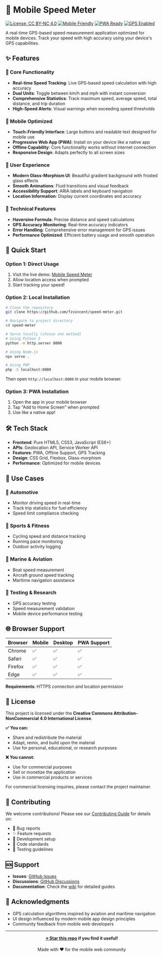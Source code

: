 # 📱 Mobile Speed Meter

[![License: CC BY-NC 4.0](https://img.shields.io/badge/License-CC%20BY--NC%204.0-lightgrey.svg)](https://creativecommons.org/licenses/by-nc/4.0/)
[![Mobile Friendly](https://img.shields.io/badge/Mobile-Friendly-brightgreen.svg)]()
[![PWA Ready](https://img.shields.io/badge/PWA-Ready-blue.svg)]()
[![GPS Enabled](https://img.shields.io/badge/GPS-Enabled-orange.svg)]()

A real-time GPS-based speed measurement application optimized for mobile devices. Track your speed with high accuracy using your device's GPS capabilities.

## ✨ Features

### 🚀 Core Functionality
- **Real-time Speed Tracking**: Live GPS-based speed calculation with high accuracy
- **Dual Units**: Toggle between km/h and mph with instant conversion
- **Comprehensive Statistics**: Track maximum speed, average speed, total distance, and trip duration
- **High-Speed Alerts**: Visual warnings when exceeding speed thresholds

### 📱 Mobile Optimized
- **Touch-Friendly Interface**: Large buttons and readable text designed for mobile use
- **Progressive Web App (PWA)**: Install on your device like a native app
- **Offline Capability**: Core functionality works without internet connection
- **Responsive Design**: Adapts perfectly to all screen sizes

### 🎨 User Experience  
- **Modern Glass-Morphism UI**: Beautiful gradient background with frosted glass effects
- **Smooth Animations**: Fluid transitions and visual feedback
- **Accessibility Support**: ARIA labels and keyboard navigation
- **Location Information**: Display current coordinates and accuracy

### 🔧 Technical Features
- **Haversine Formula**: Precise distance and speed calculations
- **GPS Accuracy Monitoring**: Real-time accuracy indicators
- **Error Handling**: Comprehensive error management for GPS issues
- **Performance Optimized**: Efficient battery usage and smooth operation

## 🚀 Quick Start

### Option 1: Direct Usage
1. Visit the live demo: [Mobile Speed Meter](https://fzvincent.github.io/speed-meter/)
2. Allow location access when prompted
3. Start tracking your speed!

### Option 2: Local Installation
```bash
# Clone the repository
git clone https://github.com/fzvincent/speed-meter.git

# Navigate to project directory
cd speed-meter

# Serve locally (choose one method)
# Using Python 3
python -m http.server 8000

# Using Node.js
npx serve .

# Using PHP
php -S localhost:8000
```

Then open `http://localhost:8000` in your mobile browser.

### Option 3: PWA Installation
1. Open the app in your mobile browser
2. Tap "Add to Home Screen" when prompted
3. Use like a native app!

## 🛠️ Tech Stack

- **Frontend**: Pure HTML5, CSS3, JavaScript (ES6+)
- **APIs**: Geolocation API, Service Worker API
- **Features**: PWA, Offline Support, GPS Tracking
- **Design**: CSS Grid, Flexbox, Glass-morphism
- **Performance**: Optimized for mobile devices

## 📱 Use Cases

### 🚗 **Automotive**
- Monitor driving speed in real-time
- Track trip statistics for fuel efficiency
- Speed limit compliance checking

### 🚴 **Sports & Fitness**
- Cycling speed and distance tracking
- Running pace monitoring
- Outdoor activity logging

### 🚢 **Marine & Aviation**
- Boat speed measurement
- Aircraft ground speed tracking
- Maritime navigation assistance

### 🔬 **Testing & Research**
- GPS accuracy testing
- Speed measurement validation
- Mobile device performance testing

## 🌐 Browser Support

| Browser | Mobile | Desktop | PWA Support |
|---------|--------|---------|-------------|
| Chrome  | ✅     | ✅      | ✅          |
| Safari  | ✅     | ✅      | ✅          |
| Firefox | ✅     | ✅      | ✅          |
| Edge    | ✅     | ✅      | ✅          |

**Requirements**: HTTPS connection and location permission

## 📄 License

This project is licensed under the **Creative Commons Attribution-NonCommercial 4.0 International License**.

**✅ You can:**
- Share and redistribute the material
- Adapt, remix, and build upon the material
- Use for personal, educational, or research purposes

**❌ You cannot:**
- Use for commercial purposes
- Sell or monetize the application
- Use in commercial products or services

For commercial licensing inquiries, please contact the project maintainer.

## 🤝 Contributing

We welcome contributions! Please see our [Contributing Guide](CONTRIBUTING.md) for details on:
- 🐛 Bug reports
- ✨ Feature requests  
- 🔧 Development setup
- 📝 Code standards
- 🧪 Testing guidelines

## 🆘 Support

- **Issues**: [GitHub Issues](https://github.com/fzvincent/speed-meter/issues)
- **Discussions**: [GitHub Discussions](https://github.com/fzvincent/speed-meter/discussions)
- **Documentation**: Check the [wiki](https://github.com/fzvincent/speed-meter/wiki) for detailed guides

## 🙏 Acknowledgments

- GPS calculation algorithms inspired by aviation and maritime navigation
- UI design influenced by modern mobile app design principles
- Community feedback from mobile web developers

---

<div align="center">

**[⭐ Star this repo](https://github.com/fzvincent/speed-meter) if you find it useful!**

Made with ❤️ for the mobile web community

</div>
